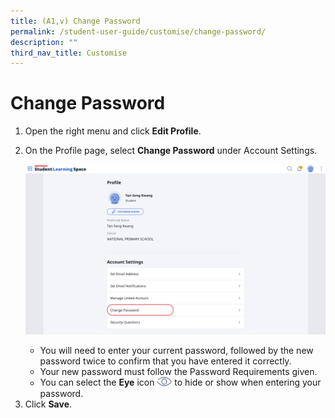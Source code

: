 ```yaml
---
title: (A1,v) Change Password
permalink: /student-user-guide/customise/change-password/
description: ""
third_nav_title: Customise
---
```

<h1 id="change-password">Change Password</h1>
<ol>
<li>Open the right menu and click <strong>Edit Profile</strong>.</li>
<li><p>On the Profile page, select <strong>Change Password</strong> under Account Settings.</p>
<p> <img src="/images/1Student/Cu-ChangePassword.png"></p>
<ul>
<li>You will need to enter your current password, followed by the new password twice to confirm that you have entered it correctly.</li>
<li>Your new password must follow the Password Requirements given.</li>
<li>You can select the <strong>Eye</strong> icon <img style="width:1.5rem; display: inline;" src="/images/Icons/View.svg"> to hide or show when entering your password.</li>
</ul>
</li>
<li>Click <strong>Save</strong>.</li>
</ol>